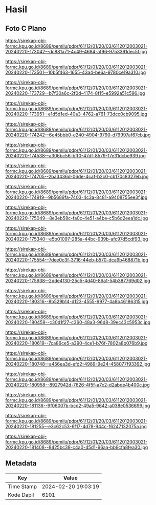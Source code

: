 # Hasil

## Foto C Plano

https://sirekap-obj-formc.kpu.go.id/8689/pemilu/pdpr/61/12/01/20/03/6112012003021-20240220-173042--dc881a71-4c49-4684-af96-9753391dec5f.jpg

https://sirekap-obj-formc.kpu.go.id/8689/pemilu/pdpr/61/12/01/20/03/6112012003021-20240220-173501--10b5f463-1655-43a4-be6a-9780ce19a310.jpg

https://sirekap-obj-formc.kpu.go.id/8689/pemilu/pdpr/61/12/01/20/03/6112012003021-20240220-173729--b7f30a6c-2f0d-4174-8f15-e5992a51c596.jpg

https://sirekap-obj-formc.kpu.go.id/8689/pemilu/pdpr/61/12/01/20/03/6112012003021-20240220-173951--e1d5d1ed-40a3-4762-a761-73dcc0cb9095.jpg

https://sirekap-obj-formc.kpu.go.id/8689/pemilu/pdpr/61/12/01/20/03/6112012003021-20240220-174242--6e45bbb0-e240-4904-9790-d79997af67cb.jpg

https://sirekap-obj-formc.kpu.go.id/8689/pemilu/pdpr/61/12/01/20/03/6112012003021-20240220-174538--a306bc56-bff0-47df-8579-17e31dcbe939.jpg

https://sirekap-obj-formc.kpu.go.id/8689/pemilu/pdpr/61/12/01/20/03/6112012003021-20240220-174705--2ba3436d-06de-4caf-b2c0-cb170c8327eb.jpg

https://sirekap-obj-formc.kpu.go.id/8689/pemilu/pdpr/61/12/01/20/03/6112012003021-20240220-174919--9b5689fa-7403-4c3a-8481-a9408755ee3f.jpg

https://sirekap-obj-formc.kpu.go.id/8689/pemilu/pdpr/61/12/01/20/03/6112012003021-20240220-175049--8e3eb58c-fa0c-4e51-a4be-c5b6d2eea1dc.jpg

https://sirekap-obj-formc.kpu.go.id/8689/pemilu/pdpr/61/12/01/20/03/6112012003021-20240220-175340--e5b01097-285a-44bc-939b-afc97d5cdf93.jpg

https://sirekap-obj-formc.kpu.go.id/8689/pemilu/pdpr/61/12/01/20/03/6112012003021-20240220-175554--7dee0c3f-3716-44eb-b570-dca9b468871b.jpg

https://sirekap-obj-formc.kpu.go.id/8689/pemilu/pdpr/61/12/01/20/03/6112012003021-20240220-175938--2dde4f30-25c5-4d40-86a1-54b387769d02.jpg

https://sirekap-obj-formc.kpu.go.id/8689/pemilu/pdpr/61/12/01/20/03/6112012003021-20240220-180316--8b529b14-d123-4555-9977-4a8b46186315.jpg

https://sirekap-obj-formc.kpu.go.id/8689/pemilu/pdpr/61/12/01/20/03/6112012003021-20240220-180459--c30d1f27-c360-48a3-96d8-39ec43c5953c.jpg

https://sirekap-obj-formc.kpu.go.id/8689/pemilu/pdpr/61/12/01/20/03/6112012003021-20240220-180619--7ca86ce5-a390-4ce1-b76f-7802a8b076b9.jpg

https://sirekap-obj-formc.kpu.go.id/8689/pemilu/pdpr/61/12/01/20/03/6112012003021-20240220-180748--a456ea3d-efd2-4989-9e24-458077f93392.jpg

https://sirekap-obj-formc.kpu.go.id/8689/pemilu/pdpr/61/12/01/20/03/6112012003021-20240220-180958--8927942d-7626-4f5f-a7c2-d2abde4b400c.jpg

https://sirekap-obj-formc.kpu.go.id/8689/pemilu/pdpr/61/12/01/20/03/6112012003021-20240220-181136--9f06007b-bcd2-49a5-9642-a038e0536699.jpg

https://sirekap-obj-formc.kpu.go.id/8689/pemilu/pdpr/61/12/01/20/03/6112012003021-20240220-181255--e3c62c53-6f17-4d78-944c-f6247132075a.jpg

https://sirekap-obj-formc.kpu.go.id/8689/pemilu/pdpr/61/12/01/20/03/6112012003021-20240220-181408--8425bc38-c4a0-45d1-96aa-bb9cfa8fea30.jpg


## Metadata

| Key        | Value               |
| ---------- | ------------------- |
| Time Stamp | 2024-02-20 19:03:19 |
| Kode Dapil | 6101                |



